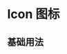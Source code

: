 <script setup>
import { defineClientComponent } from 'vitepress';

const Basic = defineClientComponent(() => import('../../examples/icon/basic.vue'));
</script>

# Icon 图标

## 基础用法

<Basic />
